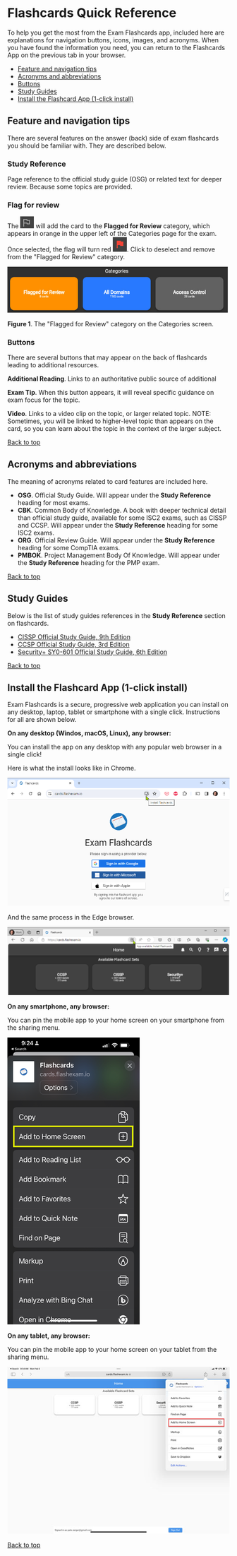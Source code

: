 
# Flashcards Quick Reference

To help you get the most from the Exam Flashcards app, included here are explanations for navigation buttons, icons, images, and acronyms. When you have found the information you need, you can return to the Flashcards App on the previous tab in your browser.

- [Feature and navigation tips](#feature-and-navigation-tips)
- [Acronyms and abbreviations](#acronyms-and-abbreviations) 
- [Buttons](#buttons)
- [Study Guides](#study-guides)
- [Install the Flashcard App (1-click install)](#install-the-flashcard-app-1-click-install)

## Feature and navigation tips

There are several features on the answer (back) side of exam flashcards you should be familiar with. They are described below.

### Study Reference

Page reference to the official study guide (OSG) or related text for deeper review. Because some topics are provided.

### Flag for review

The ![flag](/global/images/flag.jpg) will add the card to the **Flagged for Review** category, which appears in orange in the upper left of the Categories page for the exam. Once selected, the flag will turn red ![flag](/global/images/flagged.jpg). Click to deselect and remove from the "Flagged for Review" category.

![categories](/global/images/categories.jpg)

**Figure 1**. The "Flagged for Review" category on the Categories screen.

### Buttons

There are several buttons that may appear on the back of flashcards leading to additional resources.

**Additional Reading**. Links to an authoritative public source of additional 

**Exam Tip**. When this button appears, it will reveal specific guidance on exam focus for the topic.

**Video**. Links to a video clip on the topic, or larger related topic. NOTE: Sometimes, you will be linked to higher-level topic than appears on the card, so you can learn about the topic in the context of the larger subject.

[Back to top](#flashcards-quick-reference)

## Acronyms and abbreviations

The meaning of acronyms related to card features are included here.

- **OSG**. Official Study Guide. Will appear under the **Study Reference** heading for most exams.
- **CBK**. Common Body of Knowledge. A book with deeper technical detail than official study guide, available for some ISC2 exams, such as CISSP and CCSP. Will appear under the **Study Reference** heading for some ISC2 exams.
- **ORG**. Official Review Guide. Will appear under the **Study Reference** heading for some CompTIA exams.
- **PMBOK**. Project Management Body Of Knowledge. Will appear under the **Study Reference** heading for the PMP exam.

[Back to top](#flashcards-quick-reference)

## Study Guides

Below is the list of study guides references in the **Study Reference** section on flashcards.

- [CISSP Official Study Guide, 9th Edition](https://amzn.to/3qb6z5H)
- [CCSP Official Study Guide, 3rd Edition](https://amzn.to/3HIntBY)
- [Security+ SY0-601 Official Study Guide, 6th Edition](https://amzn.to/3BALjcq)

[Back to top](#flashcards-quick-reference)

## Install the Flashcard App (1-click install)

Exam Flashcards is a secure, progressive web application you can install on any desktop, laptop, tablet or smartphone with a single click. Instructions for all are shown below.

**On any desktop (Windos, macOS, Linux), any browser:**

You can install the app on any desktop with any popular web browser in a single click!

Here is what the install looks like in Chrome.

![Chrome on desktop](/global/images/install-chrome.png)

And the same process in the Edge browser.

![Edge on desktop](/global/images/install-edge.png)

**On any smartphone, any browser:**

You can pin the mobile app to your home screen on your smartphone from the sharing menu.

![Edge on desktop](/global/images/install-mobile.png)

**On any tablet, any browser:**

You can pin the mobile app to your home screen on your tablet from the sharing menu.

![Edge on desktop](/global/images/install-tablet.jpeg)

[Back to top](#flashcards-quick-reference)